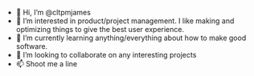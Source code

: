 - 👋 Hi, I’m @cltpmjames
- 👀 I’m interested in product/project management. I like making and optimizing things to give the best user experience.
- 🌱 I’m currently learning anything/everything about how to make good software.
- 💞️ I’m looking to collaborate on any interesting projects
- 📫 Shoot me a line

<!---
cltpmjames/cltpmjames is a ✨ special ✨ repository because its `README.md` (this file) appears on your GitHub profile.
You can click the Preview link to take a look at your changes.
--->
